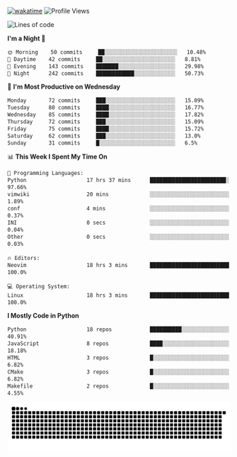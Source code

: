 [![wakatime](https://wakatime.com/badge/user/1d0fd3c6-b676-452a-aee7-1f52e506bf43.svg)](https://wakatime.com/@1d0fd3c6-b676-452a-aee7-1f52e506bf43)
![Profile Views](http://img.shields.io/badge/Profile%20Views-4586-blue)
<!--START_SECTION:waka-->
![Lines of code](https://img.shields.io/badge/From%20Hello%20World%20I%27ve%20Written--288%20Thousand%20lines%20of%20code-blue)

**I'm a Night 🦉** 

```text
🌞 Morning    50 commits     ██░░░░░░░░░░░░░░░░░░░░░░░   10.48% 
🌆 Daytime    42 commits     ██░░░░░░░░░░░░░░░░░░░░░░░   8.81% 
🌃 Evening    143 commits    ███████░░░░░░░░░░░░░░░░░░   29.98% 
🌙 Night      242 commits    ████████████░░░░░░░░░░░░░   50.73%

```
📅 **I'm Most Productive on Wednesday** 

```text
Monday       72 commits     ███░░░░░░░░░░░░░░░░░░░░░░   15.09% 
Tuesday      80 commits     ████░░░░░░░░░░░░░░░░░░░░░   16.77% 
Wednesday    85 commits     ████░░░░░░░░░░░░░░░░░░░░░   17.82% 
Thursday     72 commits     ███░░░░░░░░░░░░░░░░░░░░░░   15.09% 
Friday       75 commits     ████░░░░░░░░░░░░░░░░░░░░░   15.72% 
Saturday     62 commits     ███░░░░░░░░░░░░░░░░░░░░░░   13.0% 
Sunday       31 commits     █░░░░░░░░░░░░░░░░░░░░░░░░   6.5%

```


📊 **This Week I Spent My Time On** 

```text
💬 Programming Languages: 
Python                   17 hrs 37 mins      ████████████████████████░   97.66% 
vimwiki                  20 mins             ░░░░░░░░░░░░░░░░░░░░░░░░░   1.89% 
conf                     4 mins              ░░░░░░░░░░░░░░░░░░░░░░░░░   0.37% 
INI                      0 secs              ░░░░░░░░░░░░░░░░░░░░░░░░░   0.04% 
Other                    0 secs              ░░░░░░░░░░░░░░░░░░░░░░░░░   0.03%

🔥 Editors: 
Neovim                   18 hrs 3 mins       █████████████████████████   100.0%

💻 Operating System: 
Linux                    18 hrs 3 mins       █████████████████████████   100.0%

```

**I Mostly Code in Python** 

```text
Python                   18 repos            ██████████░░░░░░░░░░░░░░░   40.91% 
JavaScript               8 repos             ████░░░░░░░░░░░░░░░░░░░░░   18.18% 
HTML                     3 repos             █░░░░░░░░░░░░░░░░░░░░░░░░   6.82% 
CMake                    3 repos             █░░░░░░░░░░░░░░░░░░░░░░░░   6.82% 
Makefile                 2 repos             █░░░░░░░░░░░░░░░░░░░░░░░░   4.55%

```



<!--END_SECTION:waka-->
![Snake animation](https://raw.githubusercontent.com/timmypidashev/timmypidashev/main/commits.svg)

